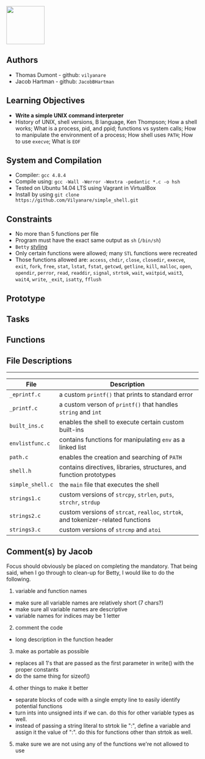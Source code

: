 <br>
<img align="middle" width="100" height="100" src="https://c.pxhere.com/photos/f3/90/peanuts_nuts_snack_nutrition_healthy_nibble_decoration_close-842313.jpg!d")
simple_shell
<br>

## Authors
  * Thomas Dumont - github: `vilyanare`
  * Jacob Hartman - github: `JacobBHartman`

## Learning Objectives
  * __Write a simple UNIX command interpreter__
  * History of UNIX, shell versions, B language, Ken Thompson; How a shell works; What is a process, pid, and ppid; functions vs system calls; How to manipulate the environment of a process; How shell uses `PATH`; How to use `execve`; What is `EOF`

## System and Compilation
  * Compiler: `gcc 4.8.4`
  * Compile using: `gcc -Wall -Werror -Wextra -pedantic *.c -o hsh`
  * Tested on Ubuntu 14.04 LTS using Vagrant in VirtualBox
  * Install by using `git clone https://github.com/Vilyanare/simple_shell.git`

## Constraints
  * No more than 5 functions per file
  * Program must have the exact same output as `sh` (`/bin/sh`)
  * `Betty` [styling](https://github.com/holbertonschool/Betty/wiki)
  * Only certain functions were allowed; many `STL` functions were recreated
  * Those functions allowed are: `access`, `chdir`, `close`, `closedir`, `execve`, `exit`, `fork`, `free`, `stat`, `lstat`, `fstat`, `getcwd`, `getline`, `kill`, `malloc`, `open`, `opendir`, `perror`, `read`, `readdir`, `signal`, `strtok`, `wait`, `waitpid`, `wait3`, `wait4`, `write`, `_exit`, `isatty`, `fflush`

## Prototype

## Tasks

## Functions

## File Descriptions
---
File | Description
--- | ---
`_eprintf.c` | a custom `printf()` that prints to standard error
`_printf.c` | a custom verson of `printf()` that handles `string` and `int`
`built_ins.c` | enables the shell to execute certain custom built-ins
`envlistfunc.c` | contains functions for manipulating `env` as a linked list
`path.c` | enables the creation and searching of `PATH`
`shell.h` | contains directives, libraries, structures, and function prototypes
`simple_shell.c` | the `main` file that executes the shell
`strings1.c` | custom versions of `strcpy`, `strlen`, `puts`, `strchr`, `strdup`
`strings2.c` | custom versions of `strcat`, `realloc`, `strtok`, and tokenizer-related functions
`strings3.c` | custom versions of `strcmp` and `atoi`

## Comment(s) by Jacob
Focus should obviously be placed on completing the mandatory. That being said,
when I go through to clean-up for Betty, I would like to do the following.
1. variable and function names
  * make sure all variable names are relatively short (7 chars?)
  * make sure all variable names are descriptive
  * variable names for indices may be 1 letter
2. comment the code
  * long description in the function header
3. make as portable as possible
  * replaces all 1's that are passed as the first parameter in write() with
    the proper constants
  * do the same thing for sizeof()
4. other things to make it better
  * separate blocks of code with a single empty line to easily identify potential
    functions
  * turn ints into unsigned ints if we can. do this for other variable types as well.
  * instead of passing a string literal to strtok lie ":", define a variable and
    assign it the value of ":". do this for functions other than strtok as well.
5. make sure we are not using any of the functions we're not allowed to use

